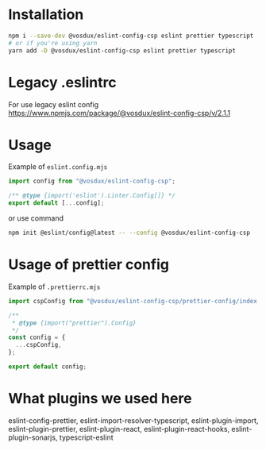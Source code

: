 # Installation

```bash
npm i --save-dev @vosdux/eslint-config-csp eslint prettier typescript
# or if you're using yarn
yarn add -D @vosdux/eslint-config-csp eslint prettier typescript
```

# Legacy .eslintrc

For use legacy eslint config
https://www.npmjs.com/package/@vosdux/eslint-config-csp/v/2.1.1

# Usage

Example of `eslint.config.mjs`

```js
import config from "@vosdux/eslint-config-csp";

/** @type {import('eslint').Linter.Config[]} */
export default [...config];
```

or use command

```bash
npm init @eslint/config@latest -- --config @vosdux/eslint-config-csp
```

# Usage of prettier config

Example of `.prettierrc.mjs`

```js
import cspConfig from "@vosdux/eslint-config-csp/prettier-config/index.js";

/**
 * @type {import("prettier").Config}
 */
const config = {
  ...cspConfig,
};

export default config;
```

# What plugins we used here

eslint-config-prettier,
eslint-import-resolver-typescript,
eslint-plugin-import,
eslint-plugin-prettier,
eslint-plugin-react,
eslint-plugin-react-hooks,
eslint-plugin-sonarjs,
typescript-eslint
